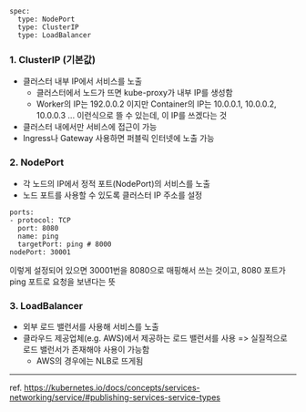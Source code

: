 
```
spec:
  type: NodePort
  type: ClusterIP
  type: LoadBalancer 
```

### 1. ClusterIP (기본값)
- 클러스터 내부 IP에서 서비스를 노출
  - 클러스터에서 노드가 뜨면 kube-proxy가 내부 IP를 생성함
  - Worker의 IP는 192.0.0.2 이지만 Container의 IP는 10.0.0.1, 10.0.0.2, 10.0.0.3 ... 이런식으로 뜰 수 있는데, 이 IP를 쓰겠다는 것
- 클러스터 내에서만 서비스에 접근이 가능
- Ingress나 Gateway 사용하면 퍼블릭 인터넷에 노출 가능

### 2. NodePort
- 각 노드의 IP에서 정적 포트(NodePort)의 서비스를 노출
- 노드 포트를 사용할 수 있도록 클러스터 IP 주소를 설정

```
ports:
- protocol: TCP
  port: 8080
  name: ping
  targetPort: ping # 8000
nodePort: 30001
```

이렇게 설정되어 있으면 30001번을 8080으로 매핑해서 쓰는 것이고, 8080 포트가 ping 포트로 요청을 보낸다는 뜻

### 3. LoadBalancer
- 외부 로드 밸런서를 사용해 서비스를 노출
- 클라우드 제공업체(e.g. AWS)에서 제공하는 로드 밸런서를 사용 => 실질적으로 로드 밸런서가 존재해야 사용이 가능함
  - AWS의 경우에는 NLB로 뜨게됨


  

---


ref. https://kubernetes.io/docs/concepts/services-networking/service/#publishing-services-service-types